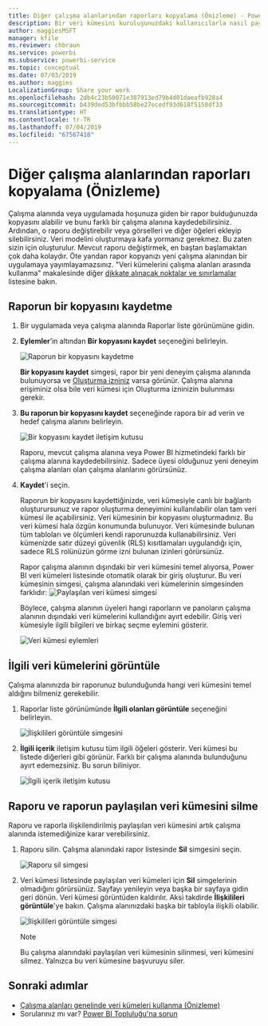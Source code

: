 ```yaml
---
title: Diğer çalışma alanlarından raporları kopyalama (Önizleme) - Power BI
description: Bir veri kümesini kuruluşunuzdaki kullanıcılarla nasıl paylaşabileceğinizi öğrenin. Veri kümenizi temel alarak kendi çalışma alanlarında rapor oluşturabilirler.
author: maggiesMSFT
manager: kfile
ms.reviewer: chbraun
ms.service: powerbi
ms.subservice: powerbi-service
ms.topic: conceptual
ms.date: 07/03/2019
ms.author: maggies
LocalizationGroup: Share your work
ms.openlocfilehash: 2db4c23b50071e387913ed79b4d01daeafb928a4
ms.sourcegitcommit: b439ded53bfbbb58be27ecedf93d618f5158df33
ms.translationtype: HT
ms.contentlocale: tr-TR
ms.lasthandoff: 07/04/2019
ms.locfileid: "67567418"
---
```

# <a name="copy-reports-from-other-workspaces-preview"></a>Diğer çalışma alanlarından raporları kopyalama (Önizleme)

Çalışma alanında veya uygulamada hoşunuza giden bir rapor bulduğunuzda kopyasını alabilir ve bunu farklı bir çalışma alanına kaydedebilirsiniz. Ardından, o raporu değiştirebilir veya görselleri ve diğer öğeleri ekleyip silebilirsiniz. Veri modelini oluşturmaya kafa yormanız gerekmez. Bu zaten sizin için oluşturulur. Mevcut raporu değiştirmek, en baştan başlamaktan çok daha kolaydır. Öte yandan rapor kopyanızı yeni çalışma alanından bir uygulamaya yayımlayamazsınız. "Veri kümelerini çalışma alanları arasında kullanma" makalesinde diğer [dikkate alınacak noktalar ve sınırlamalar](service-datasets-across-workspaces.md#considerations-and-limitations) listesine bakın.

## <a name="save-a-copy-of-a-report"></a>Raporun bir kopyasını kaydetme

1. Bir uygulamada veya çalışma alanında Raporlar liste görünümüne gidin.

1. **Eylemler**’in altından **Bir kopyasını kaydet** seçeneğini belirleyin.

    ![Raporun bir kopyasını kaydetme](media/service-datasets-copy-reports/power-bi-dataset-save-report-copy.png)

    **Bir kopyasını kaydet** simgesi, rapor bir yeni deneyim çalışma alanında bulunuyorsa ve [Oluşturma izniniz](service-datasets-build-permissions.md#build-permissions-for-shared-datasets) varsa görünür. Çalışma alanına erişiminiz olsa bile veri kümesi için Oluşturma izninizin bulunması gerekir.

3. **Bu raporun bir kopyasını kaydet** seçeneğinde rapora bir ad verin ve hedef çalışma alanını belirleyin.

    ![Bir kopyasını kaydet iletişim kutusu](media/service-datasets-copy-reports/power-bi-dataset-save-report.png)

    Raporu, mevcut çalışma alanına veya Power BI hizmetindeki farklı bir çalışma alanına kaydedebilirsiniz. Sadece üyesi olduğunuz yeni deneyim çalışma alanları olan çalışma alanlarını görürsünüz.
  
4. **Kaydet**'i seçin.

    Raporun bir kopyasını kaydettiğinizde, veri kümesiyle canlı bir bağlantı oluşturursunuz ve rapor oluşturma deneyimini kullanılabilir olan tam veri kümesi ile açabilirsiniz. Veri kümesinin bir kopyasını oluşturmadınız. Bu veri kümesi hala özgün konumunda bulunuyor. Veri kümesinde bulunan tüm tabloları ve ölçümleri kendi raporunuzda kullanabilirsiniz. Veri kümenizde satır düzeyi güvenlik (RLS) kısıtlamaları uygulandığı için, sadece RLS rolünüzün görme izni bulunan izinleri görürsünüz.

    Rapor çalışma alanının dışındaki bir veri kümesini temel alıyorsa, Power BI veri kümeleri listesinde otomatik olarak bir giriş oluşturur. Bu veri kümesinin simgesi, çalışma alanındaki veri kümelerinin simgesinden farklıdır: ![Paylaşılan veri kümesi simgesi](media/service-datasets-discover-across-workspaces/power-bi-shared-dataset-icon.png)


    Böylece, çalışma alanının üyeleri hangi raporların ve panoların çalışma alanının dışındaki veri kümelerini kullandığını ayırt edebilir. Giriş veri kümesiyle ilgili bilgileri ve birkaç seçme eylemini gösterir.

    ![Veri kümesi eylemleri](media/service-datasets-across-workspaces/power-bi-dataset-actions.png)

## <a name="view-related-datasets"></a>İlgili veri kümelerini görüntüle

Çalışma alanınızda bir raporunuz bulunduğunda hangi veri kümesini temel aldığını bilmeniz gerekebilir.

1. Raporlar liste görünümünde **İlgili olanları görüntüle** seçeneğini belirleyin.

    ![İlişkilileri görüntüle simgesini](media/service-datasets-copy-reports/power-bi-dataset-view-related.png)

1. **İlgili içerik** iletişim kutusu tüm ilgili öğeleri gösterir. Veri kümesi bu listede diğerleri gibi görünür. Farklı bir çalışma alanında bulunduğunu ayırt edemezsiniz. Bu sorun biliniyor.
 
    ![İlgili içerik iletişim kutusu](media/service-datasets-copy-reports/power-bi-dataset-related.png)

## <a name="delete-a-report-and-its-shared-dataset"></a>Raporu ve raporun paylaşılan veri kümesini silme

Raporu ve raporla ilişkilendirilmiş paylaşılan veri kümesini artık çalışma alanında istemediğinize karar verebilirsiniz.

1. Raporu silin. Çalışma alanındaki rapor listesinde **Sil** simgesini seçin.

    ![Raporu sil simgesi](media/service-datasets-across-workspaces/power-bi-datasets-delete-report.png)

2. Veri kümesi listesinde paylaşılan veri kümeleri için **Sil** simgelerinin olmadığını görürsünüz. Sayfayı yenileyin veya başka bir sayfaya gidin geri dönün. Veri kümesi görüntüden kaldırılır. Aksi takdirde **İlişkilileri görüntüle**'ye bakın. Çalışma alanınızdaki başka bir tabloyla ilişkili olabilir.

    ![İlişkilileri görüntüle simgesi](media/service-datasets-across-workspaces/power-bi-dataset-view-related-icon.png)

    > [!NOTE]
    > Bu çalışma alanındaki paylaşılan veri kümesinin silinmesi, veri kümesini silmez. Yalnızca bu veri kümesine başvuruyu siler.


## <a name="next-steps"></a>Sonraki adımlar

- [Çalışma alanları genelinde veri kümeleri kullanma (Önizleme)](service-datasets-across-workspaces.md)
- Sorularınız mı var? [Power BI Topluluğu'na sorun](http://community.powerbi.com/)
